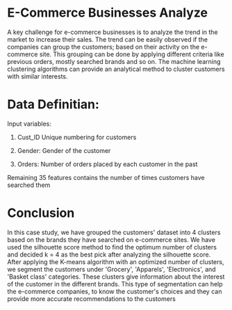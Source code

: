
# E-Commerce Businesses Analyze

A key challenge for e-commerce businesses is to analyze the trend in the market to increase their sales. The trend can be easily observed if the companies can group the customers; based on their activity on the e-commerce site. This grouping can be done by applying different criteria like previous orders, mostly searched brands and so on. The machine learning clustering algorithms can provide an analytical method to cluster customers with similar interests.


# Data Definitian:
Input variables:

1) Cust_ID Unique numbering for customers

2) Gender: Gender of the customer

3) Orders: Number of orders placed by each customer in the past

Remaining 35 features contains the number of times customers have searched them


# Conclusion 
In this case study, we have grouped the customers' dataset into 4 clusters based on the brands they have searched on e-commerce sites. We have used the silhouette score method to find the optimum number of clusters and decided k = 4 as the best pick after analyzing the silhouette score.
After applying the K-means algorithm with an optimized number of clusters, we segment the customers under 'Grocery', 'Apparels', 'Electronics', and 'Basket class' categories. These clusters give information about the interest of the customer in the different brands. This type of segmentation can help the e-commerce companies, to know the customer's choices and they can provide more accurate recommendations to the customers